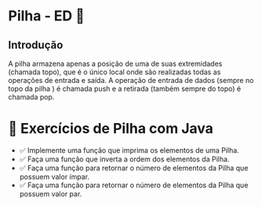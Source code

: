#  Pilha - ED 🔋

## Introdução
A pilha armazena apenas a posição de uma de suas extremidades (chamada topo), que é o único local onde são realizadas todas as operações de entrada e saída. A operação de entrada de dados (sempre no topo da pilha ) é chamada push e a retirada (também sempre do topo) é chamada pop.

# 📝 Exercícios de Pilha com Java

- ✅ Implemente uma função que imprima os elementos de uma Pilha.
- ✅ Faça uma função que inverta a ordem dos elementos da Pilha.
- ✅ Faça uma função para retornar o número de elementos da Pilha que possuem valor ímpar.
- ✅ Faça uma função para retornar o número de elementos da Pilha que possuem valor par.

